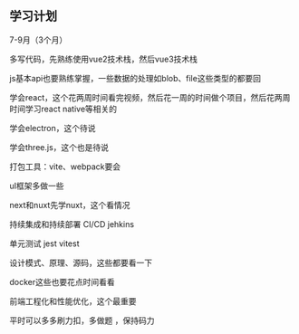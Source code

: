 ## 学习计划

7-9月（3个月）

多写代码，先熟练使用vue2技术栈，然后vue3技术栈

js基本api也要熟练掌握，一些数据的处理如blob、file这些类型的都要回

学会react，这个花两周时间看完视频，然后花一周的时间做个项目，然后花两周时间学习react native等相关的

学会electron，这个待说

学会three.js，这个也是待说

打包工具：vite、webpack要会

uI框架多做一些

next和nuxt先学nuxt，这个看情况

持续集成和持续部署	CI/CD	jehkins

单元测试 jest vitest

设计模式、原理、源码，这些都要看一下

docker这些也要花点时间看看



前端工程化和性能优化，这个最重要

平时可以多多刷力扣，多做题 ，保持码力

 